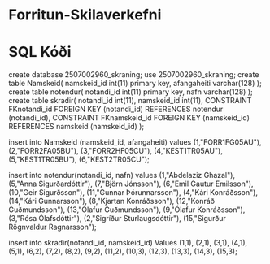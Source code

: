 # Forritun-Skilaverkefni

# SQL Kóði

create database 2507002960_skraning;
use 2507002960_skraning;
create table Namskeid(
namskeid_id int(11) primary key,
afangaheiti varchar(128)
);
create table notendur(
notandi_id int(11) primary key,
nafn varchar(128)
);
create table skradir(
notandi_id int(11),
namskeid_id int(11),
CONSTRAINT FKnotandi_id 
  FOREIGN KEY (notandi_id) REFERENCES notendur (notandi_id),
CONSTRAINT FKnamskeid_id 
  FOREIGN KEY (namskeid_id) REFERENCES namskeid (namskeid_id)
);

insert into Namskeid
(namskeid_id, afangaheiti)
values
(1,"FORR1FG05AU"),
(2,"FORR2FA05BU"),
(3,"FORR2HF05CU"),
(4,"KEST1TR05AU"),
(5,"KEST1TR05BU"),
(6,"KEST2TR05CU");

insert into notendur(notandi_id, nafn)
values
(1,"Abdelaziz Ghazal"),
(5,"Anna Sigurðardóttir"),
(7,"Björn Jónsson"),
(6,"Emil Gautur Emilsson"),
(10,"Geir Sigurðsson"),
(11,"Gunnar Þórunnarsson"),
(4,"Kári Konráðsson"),
(14,"Kári Gunnarsson"),
(8,"Kjartan Konráðsson"),
(12,"Konráð Guðmundsson"),
(13,"Ólafur Guðmundsson"),
(9,"Ólafur Konráðsson"),
(3,"Rósa Ólafsdóttir"),
(2,"Sigríður Sturlaugsdóttir"),
(15,"Sigurður Rögnvaldur Ragnarsson");

insert into skradir(notandi_id, namskeid_id)
Values
(1,1),
(2,1),
(3,1),
(4,1),
(5,1),
(6,2),
(7,2),
(8,2),
(9,2),
(11,2),
(10,3),
(12,3),
(13,3),
(14,3),
(15,3);
